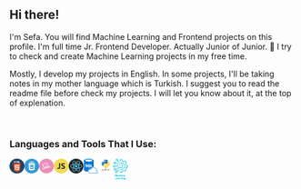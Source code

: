## Hi there!

I'm Sefa. You will find Machine Learning and Frontend projects on this profile. I'm full time Jr. Frontend Developer. Actually Junior of Junior. 🙂 I try to check and create Machine Learning projects in my free time.

Mostly, I develop my projects in English. In some projects, I'll be taking notes in my mother language which is Turkish. I suggest you to read the readme file before check my projects. I will let you know about it, at the top of explenation.

<br />

### Languages and Tools That I Use:

<img align="left" alt="HTML5" width="26px" src="html5.png" />
<img align="left" alt="CSS3" width="26px" src="css3.png" />
<img align="left" alt="Sass" width="26px" src="sass.png" />
<img align="left" alt="JavaScript" width="26px" src="javascript.png" />
<img align="left" alt="React" width="26px" src="react.png" />
<img align="left" alt="SQL" width="26px" src="sql.png" />
<img align="left" alt="Python" width="26px" src="python.png" />
<img align="left" alt="Machine-Learnin" width="26px" src="machine-learning.png" />

<br />
